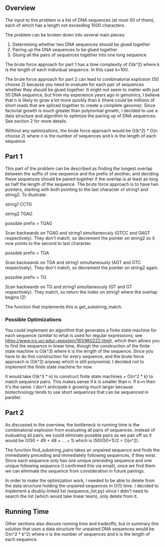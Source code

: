 ## Overview
The input to this problem is a list of DNA sequences (at most 50 of them), each of which has a length not exceeding 1000 characters.

The problem can be broken down into several main pieces:
1. Determining whether two DNA sequences should be glued together
2. Pairing up the DNA sequences to be glued together 
3. Gluing all the pairs of sequences together into one long sequence

The brute force approach for part 1 has a time complexity of O(k^2) where k is the length of each individual sequence. In this case k=100.

The brute force approach for part 2 can lead to combinatorial explosion (50 choose 2) because you need to evaluate for each pair of sequences whether they should be glued together.
It might not seem to matter with just 50 DNA sequence, but from my experience years ago in genomics, I believe that n is likely to grow a lot more quickly than k (there could be millions of short reads that are spliced together to create a complete genome).
Since factorial growth is much greater than polynomial growth, I decided to use a data structure and algorithm to optimize the pairing up of DNA sequences. See section 2 for more details.

Without any optimizations, the brute force approach would be O(k^2) * O(n choose 2) where n is the number of sequences and k is the length of each sequence. 

## Part 1 
This part of the problem can be described as finding the longest overlap between the suffix of one sequence and the prefix of another, and deciding these sequences should be paired together if the overlap is at least as long as half the length of the sequence.
The brute force approach is to have two pointers, starting with both pointing to the last character of string1 and string2. To illustrate: 

string1 CCTG

string2 TGAG

possible prefix = TGAG

Scan backwards on TGAG and string1 simultaneously (GTCC and GAGT respectively). They don't match, so decrement the pointer on string2 so it now points to the second to last character.

possible prefix = TGA

Scan backwards on TGA and string1 simultaneously (AGT and GTC respectively). They don't match, so decrement the pointer on string2 again.

possible prefix = TG

Scan backwards on TG and string1 simultaneously (GT and GT respectively). They match, so return the index on string1 where the overlap begins (2)

The function that implements this is get_substring_match.

### Possible Optimizations

You could implement an algorithm that generates a finite state machine for each sequence (similar to what is used for regular expressions; see https://www.ics.uci.edu/~eppstein/161/960222.html), which then allows you to find the sequence in linear time, though the construction of the finite state machine is O(k^3) where k is the length of the sequence. Since you have to do this construction for every sequence, and the brute force approach is O(k^2) anyway which is still polynomial, I decided not to implement the finite state machine for now.

It would take O(k^3 * n) to construct finite state machines + O(n^2 * k) to match sequence pairs. This makes sense if k is smaller than n. If k=n then it's the same. I don't anticipate k growing much larger because biotechnology tends to use short sequences that can be sequenced in parallel.

## Part 2
As discussed in the overview, the bottleneck in running time is the combinatorial explosion from evaluating all pairs of sequences. Instead of evaluating all pairs, we could eliminate possible pairs as we pair off so it would be O(50 + 49 + 48 + ... + 1) which is (50)(50+1)/2 = O(n^2).

The function find_substring_pairs takes an unpaired sequence and finds the immediately preceding and immediately following sequences, if they exist. Since each sequence only has one unique preceding sequence and one unique following sequence (I confirmed this via email), once we find them we can eliminate the sequence from consideration in future pairings. 

In order to make the optimization work, I needed to be able to delete from the data structure holding the unpaired sequences in O(1) time. I decided to implement a doubly-linked list (sequence_list.py) since I didn't need to search the list (which would take linear team), only delete from it.

## Running Time
Other sections also discuss running time and tradeoffs, but in summary this solution that uses a data structure for unpaired DNA sequences would be O(n^2 * k^2) where n is the number of sequences and k is the length of each sequence.
